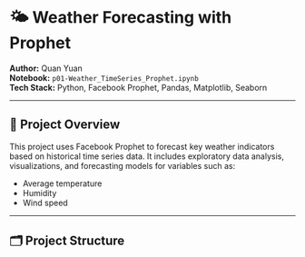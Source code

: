# 🌤 Weather Forecasting with Prophet

**Author:** Quan Yuan  
**Notebook:** `p01-Weather_TimeSeries_Prophet.ipynb`  
**Tech Stack:** Python, Facebook Prophet, Pandas, Matplotlib, Seaborn

---

## 📌 Project Overview

This project uses Facebook Prophet to forecast key weather indicators based on historical time series data. It includes exploratory data analysis, visualizations, and forecasting models for variables such as:

- Average temperature
- Humidity
- Wind speed

---

## 🗂️ Project Structure

